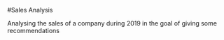 #Sales Analysis

Analysing the sales of a company during 2019 in the goal of giving some recommendations